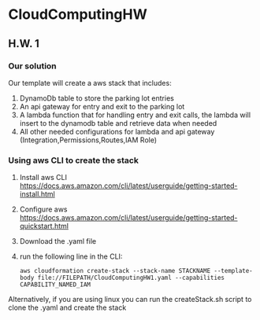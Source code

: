 # CloudComputingHW
## H.W. 1
### Our solution
Our template will create a aws stack that includes:
1. DynamoDb table to store the parking lot entries
2. An api gateway for entry and exit to the parking lot
3. A lambda function that for handling entry and exit calls, the lambda will insert to the dynamodb table and retrieve data when needed
4. All other needed configurations for lambda and api gateway (Integration,Permissions,Routes,IAM Role)

### Using  aws CLI to create the stack
1. Install aws CLI https://docs.aws.amazon.com/cli/latest/userguide/getting-started-install.html
2. Configure aws https://docs.aws.amazon.com/cli/latest/userguide/getting-started-quickstart.html
3. Download the .yaml file
4. run the following line in the CLI:

    `aws cloudformation create-stack --stack-name STACKNAME --template-body file://FILEPATH/CloudComputingHW1.yaml --capabilities CAPABILITY_NAMED_IAM`

Alternatively, if you are using linux you can run the createStack.sh script to clone the .yaml and create the stack
